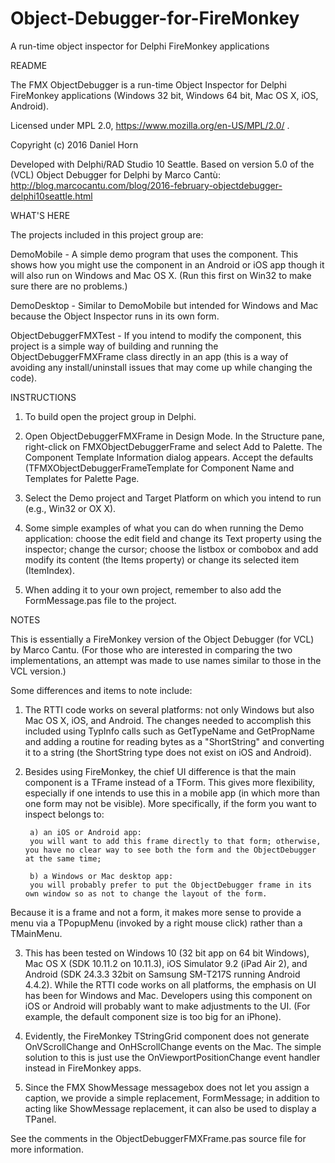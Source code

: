 # Object-Debugger-for-FireMonkey
A run-time object inspector for Delphi FireMonkey applications

README

The FMX ObjectDebugger is a run-time Object Inspector for Delphi FireMonkey applications (Windows 32 bit, Windows 64 bit, Mac OS X, iOS, Android).

Licensed under MPL 2.0, https://www.mozilla.org/en-US/MPL/2.0/ .

Copyright (c) 2016 Daniel Horn


Developed with Delphi/RAD Studio 10 Seattle.
Based on version 5.0 of the (VCL) Object Debugger for Delphi by Marco Cantù:
        http://blog.marcocantu.com/blog/2016-february-objectdebugger-delphi10seattle.html


WHAT'S HERE

The projects included in this project group are:


DemoMobile - A simple demo program that uses the component.  This shows how you might use the component in an Android or iOS app though it will also run on Windows and Mac OS X.
(Run this first on Win32 to make sure there are no problems.)

DemoDesktop - Similar to DemoMobile but intended for Windows and Mac because the Object Inspector runs in its own form.

ObjectDebuggerFMXTest - If you intend to modify the component, this project is a simple way of building and running the ObjectDebuggerFMXFrame class directly
in an app (this is a way of avoiding any install/uninstall issues that may come up while changing the code).


INSTRUCTIONS

1) To build open the project group in Delphi.

2) Open ObjectDebuggerFMXFrame in Design Mode.  In the Structure pane, right-click on FMXObjectDebuggerFrame and select Add to Palette.
The Component Template Information dialog appears.
Accept the defaults (TFMXObjectDebuggerFrameTemplate for Component Name and Templates for Palette Page.

3) Select the Demo project and Target Platform on which you intend to run (e.g., Win32 or OX X).

4) Some simple examples of what you can do when running the Demo application:
        choose the edit field and change its Text property using the inspector;
        change the cursor;
        choose the listbox or combobox and add modify its content (the Items property) or change its selected item (ItemIndex).
        
5) When adding it to your own project, remember to also add the FormMessage.pas file to the project.


NOTES

This is essentially a FireMonkey version of the Object Debugger (for VCL) by Marco Cantu.
(For those who are interested in comparing the two implementations, an attempt was made to use names
similar to those in the VCL version.)

Some differences and items to note include:

1) The RTTI code works on several platforms: not only Windows but also Mac OS X, iOS, and Android.
The changes needed to accomplish this included using TypInfo calls such as GetTypeName and GetPropName and
adding a routine for reading bytes as a "ShortString" and converting it to a string (the ShortString type does not exist on iOS and Android).


2) Besides using FireMonkey, the chief UI difference is that the main component is a TFrame instead of a TForm.
This gives more flexibility, especially if one intends to use this in a mobile app (in which more than one form may not be visible).
More specifically, if the form you want to inspect belongs to:

        a) an iOS or Android app:
        you will want to add this frame directly to that form; otherwise, you have no clear way to see both the form and the ObjectDebugger at the same time;
        
        b) a Windows or Mac desktop app:
        you will probably prefer to put the ObjectDebugger frame in its own window so as not to change the layout of the form.

Because it is a frame and not a form, it makes more sense to provide a menu via a TPopupMenu (invoked by a right mouse click) rather
than a TMainMenu.


3) This has been tested on Windows 10 (32 bit app on 64 bit Windows), Mac OS X (SDK 10.11.2 on 10.11.3),
iOS Simulator 9.2 (iPad Air 2), and Android (SDK 24.3.3 32bit on Samsung SM-T217S running Android 4.4.2).
While the RTTI code works on all platforms, the emphasis on UI has been for Windows and Mac.
Developers using this component on iOS or Android will probably want to make adjustments to the UI.
(For example, the default component size is too big for an iPhone).


4) Evidently, the FireMonkey TStringGrid component does not generate OnVScrollChange and OnHScrollChange events on the Mac.
The simple solution to this is just use the OnViewportPositionChange event handler instead in FireMonkey apps.


5) Since the FMX ShowMessage messagebox does not let you assign a caption, we provide a simple replacement, FormMessage;
in addition to acting like ShowMessage replacement, it can also be used to display a TPanel.


See the comments in the ObjectDebuggerFMXFrame.pas source file for more information.
